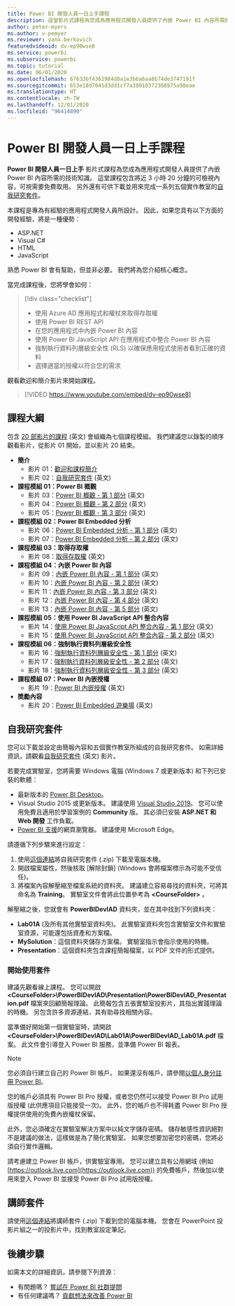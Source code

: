 ```yaml
---
title: Power BI 開發人員一日上手課程
description: 這堂影片式課程為您成為應用程式開發人員提供了內嵌 Power BI 內容所需的技術知識。
author: peter-myers
ms.author: v-pemyer
ms.reviewer: yana.berkovich
featuredvideoid: dv-ep90wse8
ms.service: powerbi
ms.subservice: powerbi
ms.topic: tutorial
ms.date: 06/01/2020
ms.openlocfilehash: 67633bf4362984d0a1e3b6a6aa8b74de3747191f
ms.sourcegitcommit: 653e18d7041d3dd1cf7a38010372366975a98eae
ms.translationtype: HT
ms.contentlocale: zh-TW
ms.lasthandoff: 12/01/2020
ms.locfileid: "96414890"
---
```

# <a name="power-bi-developer-in-a-day-course"></a>Power BI 開發人員一日上手課程

**Power BI 開發人員一日上手** 影片式課程為您成為應用程式開發人員提供了內嵌 Power BI 內容所需的技術知識。 這堂課程包含將近 3 小時 20 分鐘的可檢視內容，可視需要免費取用。 另外還有可供下載並用來完成一系列五個實作教室的[自我研究套件](#self-study-kit)。

本課程是專為有經驗的應用程式開發人員所設計。 因此，如果您具有以下方面的開發經驗，將是一種優勢：

- ASP.NET
- Visual C#
- HTML
- JavaScript

熟悉 Power BI 會有幫助，但並非必要。 我們將為您介紹核心概念。

當完成課程後，您將學會如何：

> [!div class="checklist"]
> - 使用 Azure AD 應用程式和權杖來取得存取權
> - 使用 Power BI REST API
> - 在您的應用程式中內嵌 Power BI 內容
> - 使用 Power BI JavaScript API 在應用程式中整合 Power BI 內容
> - 強制執行資料列層級安全性 (RLS) 以確保應用程式使用者看到正確的資料
> - 選擇適當的授權以符合您的需求

觀看歡迎和簡介影片來開始課程。

> [!VIDEO https://www.youtube.com/embed/dv-ep90wse8]

## <a name="course-outline"></a>課程大綱

包含 [20 部影片的課程](https://www.youtube.com/playlist?list=PL1N57mwBHtN1AGWHnJMhtvJCIG_IlC07D) \(英文\) 會組織為七個課程模組。 我們建議您以錄製的順序觀看影片，從影片 01 開始，並以影片 20 結束。

- **簡介**
  - 影片 01：[歡迎和課程簡介](https://www.youtube.com/watch?v=dv-ep90wse8&list=PL1N57mwBHtN1AGWHnJMhtvJCIG_IlC07D)
  - 影片 02：[自我研究套件](https://www.youtube.com/watch?v=X0P9Mdqx7sY&list=PL1N57mwBHtN1AGWHnJMhtvJCIG_IlC07D) \(英文\)
- **課程模組 01：Power BI 概觀**
  - 影片 03：[Power BI 概觀 - 第 1 部分](https://www.youtube.com/watch?v=LD3RlDdRi-0&list=PL1N57mwBHtN1AGWHnJMhtvJCIG_IlC07D) \(英文\)
  - 影片 04：[Power BI 概觀 - 第 2 部分](https://www.youtube.com/watch?v=jmHXlHI5hn0&list=PL1N57mwBHtN1AGWHnJMhtvJCIG_IlC07D) \(英文\)
  - 影片 05：[Power BI 概觀 - 第 3 部分](https://www.youtube.com/watch?v=uujSR_7cfL4&list=PL1N57mwBHtN1AGWHnJMhtvJCIG_IlC07D) \(英文\)
- **課程模組 02：Power BI Embedded 分析**
  - 影片 06：[Power BI Embedded 分析 - 第 1 部分](https://www.youtube.com/watch?v=2QBnfUwnuMk&list=PL1N57mwBHtN1AGWHnJMhtvJCIG_IlC07D) \(英文\)
  - 影片 07：[Power BI Embedded 分析 - 第 2 部分](https://www.youtube.com/watch?v=7Jda5x7Qe7Q&list=PL1N57mwBHtN1AGWHnJMhtvJCIG_IlC07D) \(英文\)
- **課程模組 03：取得存取權**
  - 影片 08：[取得存取權](https://www.youtube.com/watch?v=3dYCMTsDT3c&list=PL1N57mwBHtN1AGWHnJMhtvJCIG_IlC07D) \(英文\)
- **課程模組 04：內嵌 Power BI 內容**
  - 影片 09：[內嵌 Power BI 內容 - 第 1 部分](https://www.youtube.com/watch?v=caKS8PQJnyo&list=PL1N57mwBHtN1AGWHnJMhtvJCIG_IlC07D) \(英文\)
  - 影片 10：[內嵌 Power BI 內容 - 第 2 部分](https://www.youtube.com/watch?v=XbYt8ZX3q9k&list=PL1N57mwBHtN1AGWHnJMhtvJCIG_IlC07D) \(英文\)
  - 影片 11：[內嵌 Power BI 內容 - 第 3 部分](https://www.youtube.com/watch?v=mXmFrHuYVh8&list=PL1N57mwBHtN1AGWHnJMhtvJCIG_IlC07D) \(英文\)
  - 影片 12：[內嵌 Power BI 內容 - 第 4 部分](https://www.youtube.com/watch?v=9YNm90K8FhA&list=PL1N57mwBHtN1AGWHnJMhtvJCIG_IlC07D) \(英文\)
  - 影片 13：[內嵌 Power BI 內容 - 第 5 部分](https://www.youtube.com/watch?v=hnZ7IWHrMFU&list=PL1N57mwBHtN1AGWHnJMhtvJCIG_IlC07D) \(英文\)
- **課程模組 05：使用 Power BI JavaScript API 整合內容**
  - 影片 14：[使用 Power BI JavaScript API 整合內容 - 第 1 部分](https://www.youtube.com/watch?v=wmeEEHQmQqw&list=PL1N57mwBHtN1AGWHnJMhtvJCIG_IlC07D) \(英文\)
  - 影片 15：[使用 Power BI JavaScript API 整合內容 - 第 2 部分](https://www.youtube.com/watch?v=TSEjZl0dGfM&list=PL1N57mwBHtN1AGWHnJMhtvJCIG_IlC07D) \(英文\)
- **課程模組 06：強制執行資料列層級安全性**
  - 影片 16：[強制執行資料列層級安全性 - 第 1 部分](https://www.youtube.com/watch?v=8O4hzGI8FFg&list=PL1N57mwBHtN1AGWHnJMhtvJCIG_IlC07D) \(英文\)
  - 影片 17：[強制執行資料列層級安全性 - 第 2 部分](https://www.youtube.com/watch?v=8mxg8LtLx4I&list=PL1N57mwBHtN1AGWHnJMhtvJCIG_IlC07D) \(英文\)
  - 影片 18：[強制執行資料列層級安全性 - 第 3 部分](https://www.youtube.com/watch?v=OdgtbIIM9pk&list=PL1N57mwBHtN1AGWHnJMhtvJCIG_IlC07D) \(英文\)
- **課程模組 07：Power BI 內嵌授權**
  - 影片 19：[Power BI 內嵌授權](https://www.youtube.com/watch?v=ipmip6ARnks&list=PL1N57mwBHtN1AGWHnJMhtvJCIG_IlC07D) \(英文\)
- **奬勵內容**
  - 影片 20：[Power BI Embedded 遊樂場](https://www.youtube.com/watch?v=U3qeQRwWhRc&list=PL1N57mwBHtN1AGWHnJMhtvJCIG_IlC07D) \(英文\)

## <a name="self-study-kit"></a>自我研究套件

您可以下載並設定由簡報內容和五個實作教室所組成的自我研究套件。 如需詳細資訊，請觀看[自我研究套件](https://www.youtube.com/watch?v=X0P9Mdqx7sY) \(英文\) 影片。

若要完成實驗室，您將需要 Windows 電腦 (Windows 7 或更新版本) 和下列已安裝的軟體：

- 最新版本的 [Power BI Desktop](../fundamentals/desktop-get-the-desktop.md)。
- Visual Studio 2015 或更新版本。 建議使用 [Visual Studio 2019](https://visualstudio.microsoft.com/downloads/)。 您可以使用免費且適用於學習案例的 **Community** 版。 其必須已安裝 **ASP.NET 和 Web 開發** 工作負載。
- [Power BI 支援](../fundamentals/power-bi-browsers.md)的網頁瀏覽器。 建議使用 Microsoft Edge。

請遵循下列步驟來進行設定：

1. 使用[這個連結](https://aka.ms/deviad-student)將自我研究套件 (.zip) 下載至電腦本機。
1. 開啟檔案屬性，然後核取 [解除封鎖] (Windows 會將檔案標示為可能不受信任)。
1. 將檔案內容解壓縮至檔案系統的資料夾。 建議建立容易尋找的資料夾，可將其命名為 **Training**。 實驗室文件會將此位置參考為 **&lt;CourseFolder&gt;** 。

解壓縮之後，您就會有 **PowerBIDevIAD** 資料夾，並在其中找到下列資料夾：

- **Lab01A** (及所有其他實驗室資料夾)。 此實驗室資料夾包含實驗室文件和實驗室資源，可能還包括資產和方案檔。
- **MySolution**：這個資料夾儲存方案檔。 實驗室指示會指示使用的時機。
- **Presentation**：這個資料夾包含課程簡報檔案，以 PDF 文件的形式提供。

### <a name="get-started-with-the-kit"></a>開始使用套件

建議先觀看線上課程。 您可以開啟 **&lt;CourseFolder&gt;\PowerBIDevIAD\Presentation\PowerBIDevIAD_Presentation.pdf** 檔案來回顧簡報理論。 此簡報包含五張實驗室投影片，其指出實踐理論的時機。 另包含許多資源連結，其有助尋找相關內容。

當準備好開始第一個實驗室時，請開啟 **&lt;CourseFolder&gt;\PowerBIDevIAD\Lab01A\PowerBIDevIAD_Lab01A.pdf** 檔案。 此文件會引導登入 Power BI 服務，並準備 Power BI 報表。

> [!NOTE]
> 您必須自行建立自己的 Power BI 帳戶。 如果還沒有帳戶，請參閱[以個人身分註冊 Power BI](../fundamentals/service-self-service-signup-for-power-bi.md)。
>
> 您的帳戶必須具有 Power BI Pro 授權，或者您仍然可以接受 Power BI Pro 試用版授權 (此供應項目只能接受一次)。 此外，您的帳戶也不得耗盡 Power BI Pro 授權提供使用的免費內嵌權杖保留。
>
> 此外，您必須確定在實驗室解決方案中以純文字儲存密碼。 儲存敏感性資訊絕對不是建議的做法，這樣做是為了簡化實驗室。 如果您想要加密您的密碼，您將必須自行實作邏輯。
>
> 請考慮建立 Power BI 帳戶，供實驗室專用。 您可以建立具有公用網域 (例如 [https://outlook.live.com](https://outlook.live.com)) 的免費帳戶，然後加以使用來登入 Power BI 並接受 Power BI Pro 試用版授權。

## <a name="instructor-kit"></a>講師套件

請使用[這個連結](https://aka.ms/deviad-instructor)將講師套件 (.zip) 下載到您的電腦本機。 您會在 PowerPoint 投影片組之一的投影片中，找到教室設定筆記。

## <a name="next-steps"></a>後續步驟

如需本文的詳細資訊，請參閱下列資源：

- 有問題嗎？ [嘗試在 Power BI 社群提問](https://community.powerbi.com/)
- 有任何建議嗎？ [貢獻想法來改善 Power BI](https://ideas.powerbi.com/)
